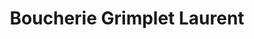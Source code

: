 ---
title: "Boucherie Grimplet Laurent"
url: /charleville-mezieres/boucherie-grimplet-laurent/
shop: boucherie
---